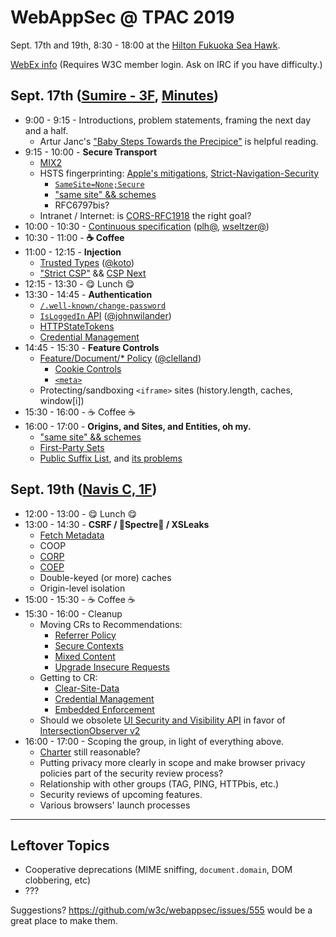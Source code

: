 # WebAppSec @ TPAC 2019

Sept. 17th and 19th, 8:30 - 18:00 at the [Hilton Fukuoka Sea Hawk](https://www3.hilton.com/en/hotels/japan/hilton-fukuoka-sea-hawk-FUKHIHI/index.html).

[WebEx info](https://www.w3.org/2019/09/webappsec-tpac.html) (Requires W3C member login.  Ask on IRC if you have difficulty.)

## Sept. 17th ([Sumire - 3F](https://www.w3.org/2019/09/TPAC/schedule.html#map), [Minutes](https://cryptpad.w3ctag.org/code/#/2/code/edit/dzuWzpkucqW3VtOzc13CAoMZ/))

* 9:00 - 9:15 - Introductions, problem statements, framing the next day and a half.
  * Artur Janc's ["Baby Steps Towards the Precipice"](https://www.arturjanc.com/usenix2019/) is helpful reading.
* 9:15 - 10:00 - **Secure Transport**
  * [MIX2](https://w3c.github.io/webappsec-mixed-content/level2.html)
  * HSTS fingerprinting: [Apple's mitigations](https://webkit.org/blog/8146/protecting-against-hsts-abuse/), [Strict-Navigation-Security](https://github.com/mikewest/strict-navigation-security)
    * [`SameSite=None;Secure`](https://mikewest.github.io/cookie-incrementalism/draft-west-cookie-incrementalism.html#rfc.section.3.2)
    * ["same site" && schemes](https://github.com/whatwg/url/issues/448)
    * RFC6797bis?
  * Intranet / Internet: is [CORS-RFC1918](https://wicg.github.io/cors-rfc1918/) the right goal?
* 10:00 - 10:30 - [Continuous specification](https://www.w3.org/wiki/Evergreen_Standards) ([plh@](https://github.com/plh), [wseltzer@](https://github.com/wseltzer))
* 10:30 - 11:00 - **☕ Coffee**
* 11:00 - 12:15 - **Injection**
  * [Trusted Types](https://github.com/WICG/trusted-types) ([@koto](https://github.com/koto))
  * ["Strict CSP"](https://csp.withgoogle.com/docs/strict-csp.html) && [CSP Next](https://github.com/mikewest/csp-next)  
* 12:15 - 13:30 - 😋 Lunch 😋
* 13:30 - 14:45 - **Authentication**
  * [`/.well-known/change-password`](https://wicg.github.io/change-password-url/index.html)
  * [`IsLoggedIn` API](https://lists.w3.org/Archives/Public/public-webappsec/2019Sep/0004.html) ([@johnwilander](https://github.com/johnwilander))
  * [HTTPStateTokens](https://github.com/mikewest/http-state-tokens)
  * [Credential Management](https://w3c.github.io/webappsec-credential-management/)
* 14:45 - 15:30 - **Feature Controls**
  * [Feature/Document/* Policy](https://www.w3.org/TR/feature-policy/) ([@clelland](https://github.com/clelland))
    * [Cookie Controls](https://github.com/w3c/webappsec-feature-policy/issues/85)
    * [`<meta>`](https://github.com/w3c/webappsec-feature-policy/issues/55)
  * Protecting/sandboxing `<iframe>` sites (history.length, caches, window[i])
* 15:30 - 16:00 - ☕ Coffee ☕
* 16:00 - 17:00 - **Origins, and Sites, and Entities, oh my.**
  * ["same site" && schemes](https://github.com/whatwg/url/issues/448)
  * [First-Party Sets](https://github.com/krgovind/first-party-sets)
  * [Public Suffix List](https://publicsuffix.org/), and [its problems](https://github.com/sleevi/psl-problems/)


## Sept. 19th ([Navis C, 1F](https://www.w3.org/2019/09/TPAC/schedule.html#map)) 

* 12:00 - 13:00 - 😋 Lunch 😋
* 13:00 - 14:30 - **CSRF / 👻Spectre👻 / XSLeaks**
  * [Fetch Metadata](https://github.com/w3c/webappsec-fetch-metadata)
  * COOP
  * [CORP](https://fetch.spec.whatwg.org/#cross-origin-resource-policy-header)
  * [COEP](https://github.com/mikewest/corpp)
  * Double-keyed (or more) caches
  * Origin-level isolation
* 15:00 - 15:30 - ☕ Coffee ☕
* 15:30 - 16:00 - Cleanup
  * Moving CRs to Recommendations: 
    * [Referrer Policy](https://www.w3.org/TR/referrer-policy/)
    * [Secure Contexts](https://www.w3.org/TR/secure-contexts/)
    * [Mixed Content](https://www.w3.org/TR/mixed-content/)
    * [Upgrade Insecure Requests](https://www.w3.org/TR/upgrade-insecure-requests/)
  * Getting to CR: 
    * [Clear-Site-Data](https://www.w3.org/TR/clear-site-data/)
    * [Credential Management](https://www.w3.org/TR/credential-management/)
    * [Embedded Enforcement](https://www.w3.org/TR/csp-embedded-enforcement/)
  * Should we obsolete [UI Security and Visibility API](https://www.w3.org/TR/UISecurity/) in favor of [IntersectionObserver v2](https://w3c.github.io/IntersectionObserver/v2/)
* 16:00 - 17:00 - Scoping the group, in light of everything above.
    * [Charter](https://www.w3.org/2019/03/webappsec-2019-charter.html) still reasonable?
    * Putting privacy more clearly in scope and make browser privacy policies part of the security review process?
    * Relationship with other groups (TAG, PING, HTTPbis, etc.)
    * Security reviews of upcoming features.
    * Various browsers' launch processes

---

## Leftover Topics

* Cooperative deprecations (MIME sniffing, `document.domain`, DOM clobbering, etc)
* ???
    
Suggestions? https://github.com/w3c/webappsec/issues/555 would be a great place to make them.
